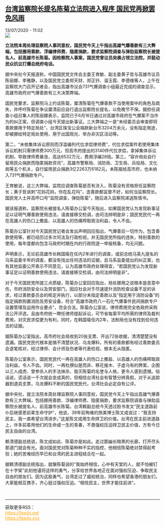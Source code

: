 <!--1594634075000-->
[台湾监察院长提名陈菊立法院进入程序 国民党再掀罢免风雨](http://www.rfi.fr//cn/%E6%94%BF%E6%B2%BB/20200713-%E5%8F%B0%E6%B9%BE%E7%9B%91%E5%AF%9F%E9%99%A2%E9%95%BF%E6%8F%90%E5%90%8D%E9%99%88%E8%8F%8A%E7%AB%8B%E6%B3%95%E9%99%A2%E8%BF%9B%E5%85%A5%E7%A8%8B%E5%BA%8F-%E5%9B%BD%E6%B0%91%E5%85%9A%E5%86%8D%E6%8E%80%E7%BD%A2%E5%85%8D%E9%A3%8E%E9%9B%A8)
------

<div>13/07/2020 - 11:02</div><img src="https://s.rfi.fr/media/display/7749c9c8-c4e7-11ea-879a-005056a964fe/w:310/p:16x9/tj-1.jpg"><p><strong>立法院本周处理监察院人事同意权，国民党今天上午指出高雄气爆善款有三大弊端，包括挪用善款、浮编律师费、隐匿捐款，要求监察院调查与弹劾监察院长被提名人、前高雄市长陈菊。因检察院人事案，国民党曾议员突袭占领立法院，并鼓动民众抗议打爆总统府电话。</strong></p><div class="t-content__body u-clearfix"><div class="m-interstitial"></div><p>据中央社今天报道称，中国国民党文传会主委王育敏、副主委黄子哲与高雄市议员陈丽娜、李雅静，以及国民党立委郑天财、郑正钤、温玉霞、李德维等人，上午在监察院大门召开记者会，指出高雄市议会731气爆调查小组最近完成的调查显示，高雄市政府对气爆善款有三大决策弊端。</p><p>国民党要求，监察院马上约谈陈菊，厘清陈菊在气爆善款不当使用案中的角色及疏失，并呼吁陈菊在争议厘清前应自行退出监察院长提名，以免晚节不保。据担任调查小组召集人的陈丽娜表示，监院已于6月16日通过对高雄市政府在气爆案不当作为的纠正案，但调查小组今天提出新事证。三大弊端之一是“未经委员会审查即将善款挪用于特定局处”，台湾区珠宝公会捐款新台币3204万余元，没有指定用途，却被挪给特定局处使用，用于出国观光、举办非灾区活动等。</p><p>第二，“未依集体诉讼原则而浮滥编列代位求偿律师费”，代位求偿案件若使用集体诉讼机制只需律师费300万元，但高市府提出的3140件代位求偿，拿掉集体诉讼机制，导致律师费暴涨，高达6532万元，费用浮编28倍。第三，“容许局处自行留用民众捐款而隐匿捐款资讯”，高雄市警察局、消防局、卫生局、兵役局、文化局等五个机关，自行留用民众捐款3亿2263万6182元，未陈报给高市府，也未纳入731气爆捐款专户。</p><p>王育敏说，这三大弊端，监院应调查陈菊是否有涉入，陈菊没有资格担任监察院长；黄子哲讽刺“花妈花妈，你在乱花吗”，连善款都监督不好，如何当监察院长。国民党人士并高呼口号“监院调查，弹劾陈菊”，随后进入监察院递送陈情书。</p><p>据该报道称，监察院长被提名人陈菊办公室今天指出，如果国民党认为发现新事证足以证明气爆善款使用违法，请直接移交检调，由司法辨明是非；国民党民代一再在高雄人的伤口上撒盐、以高雄人的伤痛榨取政治利益，令人不齿。</p><p>陈菊办公室针对今天国民党记者会发出声明回应指出，气爆善后一切作为，包含善款使用等，都已经历过多次司法及行政检视，并无国民党所指的违失，特别善款的使用，每年度都向包含马政府时期在内的行政院逐一申报核备，均无问题。</p><p>声明表示，无论前高雄市长韩国瑜在任内2年进行的调查，或前总统马英九提名的马系监委半年的调查，都没有找出任何违法的证据，且马系监委提出的纠正案，也有其他监委公开表示不同意见，认为高雄市政府处理得宜，“若国民党认为发现新事证足以证明善款使用违法，请直接移交检调，由司法辨明是非”。</p><p>对于今天国民党所提三点质疑，陈菊办公室回应指出，局处挪用之说根本是恶意中伤，市府消防安全以及劳安部门，因应社会对于尽速提升消防检查设备不足的诉求，经过善款委员会的核定并执行，以部分未指定善款以及“指定用于消防设备”的指定捐款购置消防及劳安设备，符合“高雄市政府八一石化气爆事件民间捐款专户设置管理及运用作业要点”，完全合法。陈菊办公室说，律师费用完全依政府采购法公开评选，且由市府统一聘任律师提起诉讼，可节省每案平均所需的律师及裁判费用，对灾民求偿更为有利，同时，在韩国瑜任内2年，法制局也没有找到任何违法的证据。</p><p>据陈菊办公室指出，高市府社会局收到20张支票、开出72张收据，清清楚楚没有遗漏。国民党民代根本是搞不清楚状况、乌龙爆料，所有的善款都有经过善款委员会逐笔核对，经过律师、会计师及伤者等代表检视，根本无从隐匿。</p><p>陈菊办公室表示，国民党民代一再在高雄人的伤口上撒盐、以高雄人的伤痛榨取政治利益，令人不齿。同时，一再杜撰似是而非、移花接木、子虚乌有的弊案，企图以三人成虎、曾参杀人的手法抹杀、毁灭陈菊的名誉与人格，更令人感到遗憾。俗话说，谎话说一千次就会变成真的，但相信台湾社会有智慧分辨真假，对于从追踪器到道具支票，乌龙爆料不断的国民党民代，台湾社会必定自有公评。</p><p>据中央社，就立法院本周处理监察院人事同意权，国民党今天上午指出高雄气爆善款有三大弊端，包括挪用善款、浮编律师费、隐匿捐款，要求监察院调查与弹劾监察院长被提名人、前高雄市长陈菊。台湾赖副总统今天透过脸书发文“民主道路前仆后继感恩前辈生命守护”，他说，39年前殉难的旅美博士陈文成说过：“我支持民主，我一直希望台湾进步。”这是陈文成用生命捍卫的价值。台湾在民主前进道路上，许多前辈用他们的生命或一生的青春，不畏强权压迫捍卫民主价值，方有今日民主自由的台湾。</p><p>赖清德副总统说，陈文成如此、陈菊亦是如此。走过那幽长暗黑的长廊，打开尽头那道门就会有光。面对国民党对陈菊种种不实的指控，他相信陈菊绝对禁得起考验；她的苦难经历早已和台湾的民主进程结合在一起。</p><p>据赖清德副总统指出，就像陈菊说的“我始终相信，心中有天堂的人，就不怕被钉在十字架”此刻他谨将这样的勇气，分享给世界各地正在面对强权压迫、争取民主自由的朋友们。因为这股勇气，台湾走过了威权统治，同样也希望香港的朋友们，大家能相互携手，齐心挺过强权压迫。“相信民主，世界才能往前进”。</p><div class="o-self-promo o-self-promo--nl o-self-promo--hidden" data-selfpromo-newsletter></div><div class="o-self-promo o-self-promo--app o-self-promo--hidden" data-selfpromo-app></div></div><br><hr><div>获取更多RSS：<br><a href="https://feedx.net" style="color:orange" target="_blank">https://feedx.net</a> <br><a href="https://feedx.xyz" style="color:orange" target="_blank">https://feedx.xyz</a><br></div>
